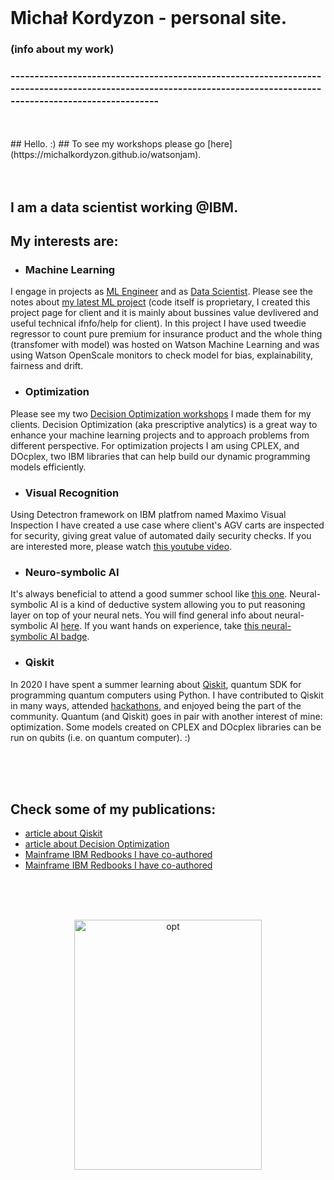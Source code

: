 <br>

# Michał Kordyzon - personal site.
### (info about my work)
### -----------------------------------------------------------------------------------------------------------------------------------------------------------------
<br>
<br>
## Hello. :)
## To see my workshops please go [here](https://michalkordyzon.github.io/watsonjam).   

<br>
<br>
<br>



## I am a data scientist working @IBM.
## My interests are:

   * ### Machine Learning
   I engage in projects as [ML Engineer](https://www.credly.com/badges/6d6d21e9-eec4-463b-8f22-22d409103563) and as [Data Scientist](https://www.credly.com/badges/2d6770d6-c2eb-429f-bcdd-614e4327bf72). Please see the notes about [my latest ML project](https://michalkordyzon.github.io/watson_insurance/) (code itself is proprietary, I created this project page for client and it is mainly about bussines value devlivered and useful technical ifnfo/help for client). In this project I have used tweedie regressor to count pure premium for insurance product and the whole thing (transfomer with model) was hosted on Watson Machine Learning and was using Watson OpenScale monitors to check model for bias, explainability, fairness and drift.
   * ### Optimization
   Please see my two [Decision Optimization workshops](https://michalkordyzon.github.io/watsonjam/) I made them for my clients. Decision Optimization (aka prescriptive analytics) is a great way to enhance your machine learning projects and to approach problems from different perspective.
   For optimization projects I am using CPLEX, and DOcplex, two IBM libraries that can help build our dynamic programming models efficiently.
   
   * ### Visual Recognition
   Using Detectron framework on IBM platfrom named Maximo Visual Inspection I have created a use case where client's AGV carts are inspected for security, giving great value of automated daily security checks. If you are interested more, please watch [this youtube video](https://www.youtube.com/watch?v=keC8Tnj8OJ8&ab_channel=IBMDeveloper).
   
   * ### Neuro-symbolic AI
   It's always beneficial to attend a good summer school like [this one](https://ibm.github.io/neuro-symbolic-ai/events/ns-summerschool2022/). Neural-symbolic AI is a kind of deductive system allowing you to put reasoning layer on top of your neural nets.
   You will find general info about neural-symbolic AI [here](https://ibm.github.io/neuro-symbolic-ai/). 
   If you want hands on experience, take [this neural-symbolic AI badge](https://www.credly.com/badges/a9c7f8c5-5d62-4437-aa57-977f779b21d5/linked_in?t=rh42yg).
   * ### Qiskit
   In 2020 I have spent a summer learning about [Qiskit](https://qiskit.org/), quantum SDK for programming quantum computers using Python. I have contributed to Qiskit in many ways, attended [hackathons](https://www.credly.com/badges/7e4653bd-141a-4280-8544-f345fb7232be), and enjoyed being the part of the community. Quantum (and Qiskit) goes in pair with another interest of mine: optimization. Some models created on CPLEX and DOcplex libraries can be run on qubits (i.e. on quantum computer). :)   

<br>
<br>
<br>

## Check some of my publications:
   * [article about Qiskit](https://spidersweb.pl/2020/11/qiskit-komputery-kwantowe.html)   
   * [article about Decision Optimization](https://spidersweb.pl/2021/03/sztuczna-inteligencja-nauczanie-maszynowe-i-optymalizacja-decyzji.html)
   * [Mainframe IBM Redbooks I have co-authored](https://www.oreilly.com/library/view/ibm-z14-technical/9780738442716/) 
   * [Mainframe IBM Redbooks I have co-authored](https://www.redbooks.ibm.com/redbooks/pdfs/sg248450.pdf) 


<br>
<br>
<br>
<p align="center">
<img src="http://michalkordyzon.github.io/images/tumblr_think.gif" width="300" height="400" alt="opt"/>
<br>
<br>
<br> 
  

</p>
